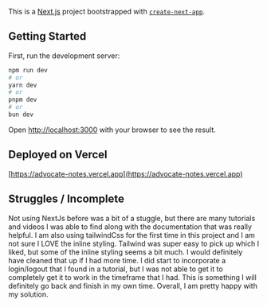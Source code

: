 This is a [Next.js](https://nextjs.org/) project bootstrapped with [`create-next-app`](https://github.com/vercel/next.js/tree/canary/packages/create-next-app).

## Getting Started

First, run the development server:

```bash
npm run dev
# or
yarn dev
# or
pnpm dev
# or
bun dev
```

Open [http://localhost:3000](http://localhost:3000) with your browser to see the result.

## Deployed on Vercel

[https://advocate-notes.vercel.app](https://advocate-notes.vercel.app)

## Struggles / Incomplete 
Not using NextJs before was a bit of a stuggle, but there are many tutorials and videos I was able to find along with the documentation that was really helpful.  I am also using tailwindCss for the first time in this project and I am not sure I LOVE the inline styling. Tailwind was super easy to pick up which I liked, but some of the inline styling seems a bit much.  I would definitely have cleaned that up if I had more time.  I did start to incorporate a login/logout that I found in a tutorial, but I was not able to get it to completely get it to work in the timeframe that I had.  This is something I will definitely go back and finish in my own time.  Overall, I am pretty happy with my solution.